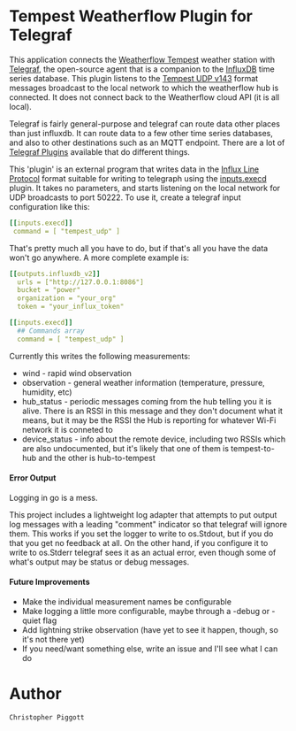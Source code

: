 # Tempest Weatherflow Plugin for Telegraf

This application connects the [Weatherflow Tempest](https://weatherflow.com/tempest-weather-system/)
weather station with [Telegraf](https://www.influxdata.com/time-series-platform/telegraf/),
the open-source agent that is a companion to the
[InfluxDB](https://www.influxdata.com/products/influxdb/)
time series database.  This plugin listens to the
[Tempest UDP v143](https://weatherflow.github.io/Tempest/api/udp/v143/) format messages
broadcast to the local network to which the weatherflow hub is connected.  It does not
connect back to the Weatherflow cloud API (it is all local).

Telegraf is fairly general-purpose and telegraf can route data other places than
just influxdb.  It can route data to a few other time series databases, and also
to other destinations such as an MQTT endpoint.  There are a lot of 
[Telegraf Plugins](https://docs.influxdata.com/telegraf/v1.19/plugins/)
available that do different things.

This 'plugin' is an external program that writes data in the
[Influx Line Protocol](https://docs.influxdata.com/influxdb/cloud/reference/syntax/line-protocol/)
format suitable for writing to telegraph using the
[inputs.execd](https://github.com/influxdata/telegraf/blob/release-1.19/plugins/inputs/execd/README.md)
 plugin.  It takes no parameters, and starts listening on the local network for UDP broadcasts
 to port 50222.  To use it, create a telegraf input configuration like this:
 
 ```yaml
[[inputs.execd]]
  command = [ "tempest_udp" ]
```

That's pretty much all you have to do, but if that's all you have the data won't go anywhere.
A more complete example is:

```yaml
[[outputs.influxdb_v2]]
  urls = ["http://127.0.0.1:8086"]
  bucket = "power"
  organization = "your_org"
  token = "your_influx_token"

[[inputs.execd]]
  ## Commands array
  command = [ "tempest_udp" ]

```

Currently this writes the following measurements:

* wind - rapid wind observation
* observation - general weather information (temperature, pressure, humidity, etc)
* hub_status - periodic messages coming from the hub telling you it is alive.  There is an RSSI
in this message and they don't document what it means, but it may be the RSSI the Hub is reporting for 
whatever Wi-Fi network it is conneted to
* device_status - info about the remote device, including two RSSIs which are also undocumented,
but it's likely that one of them is tempest-to-hub and the other is hub-to-tempest
 
#### Error Output
Logging in go is a mess.

This project includes a lightweight log adapter that attempts to put output log messages
with a leading "comment" indicator so that telegraf will ignore them.  This works if you
set the logger to write to os.Stdout, but if you do that you get no feedback at all.
On the other hand, if you configure it to write to os.Stderr telegraf sees it as an actual
error, even though some of what's output may be status or debug messages. 

#### Future Improvements
 * Make the individual measurement names be configurable
 * Make logging a little more configurable, maybe through a -debug or -quiet flag
 * Add lightning strike observation (have yet to see it happen, though, so it's not there yet)
 * If you need/want something else, write an issue and I'll see what I can do

# Author
    Christopher Piggott